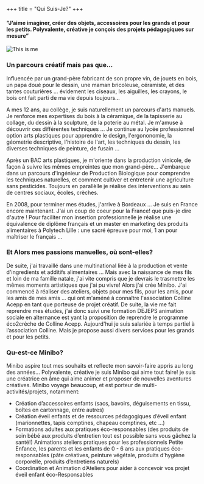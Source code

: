 +++
title = "Qui Suis-Je?"
+++

#### “J’aime imaginer, créer des objets, accessoires pour les grands et pour les petits. Polyvalente, créative je conçois des projets pédagogiques sur mesure”
  
![This is me][1]

### Un parcours créatif mais pas que... 

Influencée par un grand-père fabricant de son propre vin, de jouets en bois, un papa doué pour le dessin, une maman bricoleuse, céramiste, et des tantes couturières ... évidement les ciseaux, les aiguilles, les crayons, le bois ont fait parti de ma vie depuis toujours...  

A mes 12 ans, au collège, je suis naturellement un parcours d'arts manuels. Je renforce mes expertises du bois à la céramique, de la tapisserie au collage, du dessin à la sculpture, de la poterie au métal. Je m'amuse à découvrir ces différentes techniques ... Je continue au lycée professionnel option arts plastiques pour apprendre le design, l'ergononomie, la géometrie descriptive, l'histoire de l'art, les techniques du dessin, les diverses techniques de peinture, de fusain ... 

Après un BAC arts plastiques, je m'oriente dans la production vinicole, de façon à suivre les mêmes empreintes que mon grand-père... J'embarque dans un parcours d'ingénieur de Production Biologique pour comprendre les techniques naturelles, et comment cultiver et entretenir une agriculture sans pesticides. 
Toujours en parallèlle je réalise des interventions au sein de centres sociaux, écoles, crèches.

En 2008, pour terminer mes études, j'arrive à Bordeaux ... Je suis en France encore maintenant. 
J'ai un coup de coeur pour la France! que puis-je dire d'autre ! 
Pour faciliter mon insertion professionnelle je réalise une équivalence de diplôme français et un master en marketing des produits alimentaires à Polytech Lille : une sacré épreuve pour moi, 1 an pour maîtriser le français ... 

### Et Alors mes passions manuelles, où sont-elles? 

De suite, j'ai travaillé dans une multinational liée à la production et vente d'ingredients et additifs alimentaires ... 
Mais avec la naissance de mes fils et loin de ma famille natale, j'ai vite compris que je devrais le trasmettre les mêmes moments artistiques que j'ai pu vivre! Alors j'ai crée Minibo. J'ai commencé à réaliser des ateliers, objets pour mes fils, pour les amis, pour les amis de mes amis ... qui ont m'améné à connaître l'association Colline Acepp en tant que porteuse de projet créatif. 
De suite, la vie me fait reprendre mes études, j'ai donc suivi une formation DEJEPS animation sociale en alternance est yant la proposition de reprendre le programme éco2crèche de Colline Acepp. Aujourd'hui je suis salariée à temps partiel à l’association Colline. 
Mais je propose aussi divers services pour les grands et pour les petits.

### Qu-est-ce Minibo?  

Minibo aspire tout mes souhaits et reflecte mon savoir-faire appris au long des années... Polyvalente, créative je suis Minibo qui aime tout faire! je suis une créatrice en âme qui aime animer et proposer de nouvelles aventures créatives. Minibo voyage beaucoup, et est porteur de multi-activités/projets, notamment: 
  
* Création d’accessoires enfants (sacs, bavoirs, déguisements en tissu, boîtes en cartonnage, entre autres)
* Création éveil enfants et de ressources pédagogiques d’éveil enfant (marionnettes, tapis comptines, chapeau comptines, etc …)
* Formations adultes aux pratiques éco-responsables (des produits de soin bébé aux produits d’entretien tout est possible sans vous gâchez la santé!)
Animations ateliers pratiques pour les professionnels Petite Enfance, les parents et les enfants de 0 - 6 ans aux pratiques éco-responsables (pâte créatives, peinture végétale, produits d’hygiène corporelle, produits d’entretiens naturels)
* Coordination et Animation d’Ateliers pour aider à concevoir vos projet éveil enfant éco-Responsables

[1]: /img/me.png
